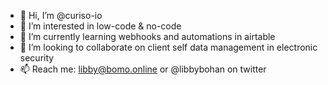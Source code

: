- 👋 Hi, I’m @curiso-io
- 👀 I’m interested in low-code & no-code
- 🌱 I’m currently learning webhooks and automations in airtable
- 💞️ I’m looking to collaborate on client self data management in electronic security
- 📫 Reach me: libby@bomo.online or @libbybohan on twitter

<!---
curiso-io/curiso-io is a ✨ special ✨ repository because its `README.md` (this file) appears on your GitHub profile.
You can click the Preview link to take a look at your changes.
--->
